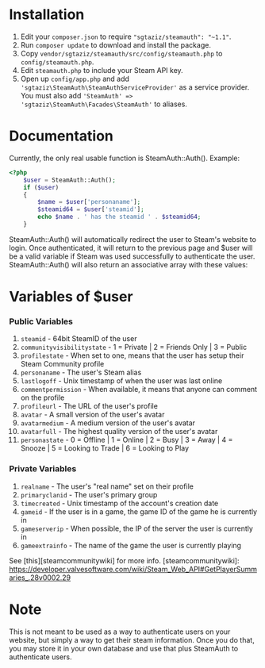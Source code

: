 # Installation
1. Edit your `composer.json` to require `"sgtaziz/steamauth": "~1.1"`.
2. Run `composer update` to download and install the package.
3. Copy `vendor/sgtaziz/steamauth/src/config/steamauth.php` to `config/steamauth.php`.
4. Edit `steamauth.php` to include your Steam API key.
5. Open up `config/app.php` and add `'sgtaziz\SteamAuth\SteamAuthServiceProvider'` as a service provider. You must also add `'SteamAuth' => 'sgtaziz\SteamAuth\Facades\SteamAuth'` to aliases. 

# Documentation
Currently, the only real usable function is SteamAuth::Auth(). Example:
```php
<?php
	$user = SteamAuth::Auth();
	if ($user)
	{
		$name = $user['personaname'];
		$steamid64 = $user['steamid'];
		echo $name . ' has the steamid ' . $steamid64;
	}
```
SteamAuth::Auth() will automatically redirect the user to Steam's website to login. Once authenticated, it will return to the previous page and $user will be a valid variable if Steam was used successfully to authenticate the user.
SteamAuth::Auth() will also return an associative array with these values:

# Variables of $user
### Public Variables
1. `steamid` - 64bit SteamID of the user
2. `communityvisibilitystate` - 1 = Private | 2 = Friends Only | 3 = Public
3. `profilestate` - When set to one, means that the user has setup their Steam Community profile
4. `personaname` - The user's Steam alias
5. `lastlogoff` - Unix timestamp of when the user was last online
6. `commentpermission` - When available, it means that anyone can comment on the profile
7. `profileurl` - The URL of the user's profile
8. `avatar` - A small version of the user's avatar
9. `avatarmedium` - A medium version of the user's avatar
10. `avatarfull` - The highest quality version of the user's avatar
11. `personastate` - 0 = Offline | 1 = Online | 2 = Busy | 3 = Away | 4 = Snooze | 5 = Looking to Trade | 6 = Looking to Play

### Private Variables
1. `realname` - The user's "real name" set on their profile
2. `primaryclanid` - The user's primary group
3. `timecreated` - Unix timestamp of the account's creation date
4. `gameid` - If the user is in a game, the game ID of the game he is currently in
5. `gameserverip` - When possible, the IP of the server the user is currently in
6. `gameextrainfo` - The name of the game the user is currently playing

See [this][steamcommunitywiki] for more info.
[steamcommunitywiki]: https://developer.valvesoftware.com/wiki/Steam_Web_API#GetPlayerSummaries_.28v0002.29

# Note
This is not meant to be used as a way to authenticate users on your website, but simply a way to get their steam information. Once you do that, you may store it in your own database and use that plus SteamAuth to authenticate users.
